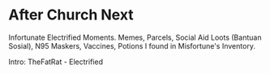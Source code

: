 # After Church Next
Infortunate Electrified Moments. Memes, Parcels, Social Aid Loots (Bantuan Sosial), N95 Maskers, Vaccines, Potions I found in Misfortune's Inventory.

Intro: TheFatRat - Electrified
